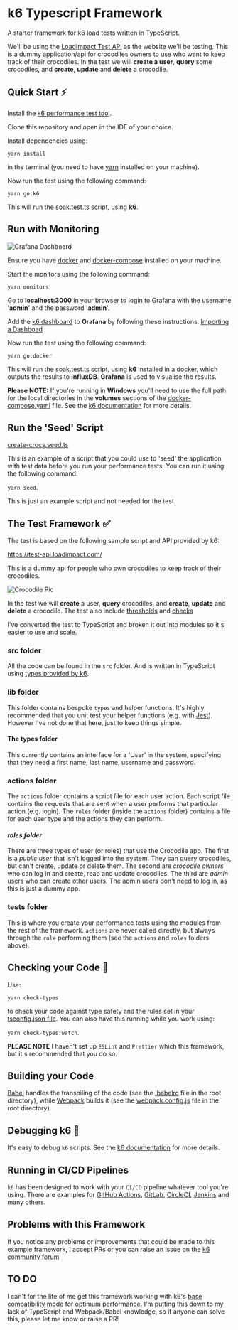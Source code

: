 # k6 Typescript Framework
A starter framework for k6 load tests written in TypeScript.

We'll be using the [LoadImpact Test API](https://test-api.loadimpact.com/) as the website we'll be testing. This is a dummy application/api for crocodiles owners to use who want to keep track of their crocodiles. In the test we will **create a user**, **query** some crocodiles, and **create**, **update** and **delete** a crocodile.

## Quick Start :zap:

Install the [k6 performance test tool](https://docs.k6.io/docs/installation).

Clone this repository and open in the IDE of your choice.

Install dependencies using: 

`yarn install` 

in the terminal (you need to have [yarn](https://yarnpkg.com/getting-started/install) installed on your machine).

Now run the test using the following command: 

`yarn go:k6` 

This will run the [soak.test.ts](/src/tests/soak.test.ts) script, using **k6**.

## Run with Monitoring 

![Grafana Dashboard](https://grafana.com/api/dashboards/11837/images/7658/image)

Ensure you have [docker](https://www.docker.com/products/docker-desktop) and [docker-compose](https://docs.docker.com/compose/install/) installed on your machine.

Start the monitors using the following command: 

`yarn monitors` 

Go to **localhost:3000** in your browser to login to Grafana with the username '**admin**' and the password '**admin**'.

Add the [k6 dashboard](https://grafana.com/grafana/dashboards/11837) to **Grafana** by following these instructions: [Importing a Dashboad](https://grafana.com/docs/grafana/latest/reference/export_import/)

Now run the test using the following command: 

`yarn go:docker` 

This will run the [soak.test.ts](/src/tests/soak.test.ts) script, using **k6** installed in a docker, which outputs the results to **influxDB**. **Grafana** is used to visualise the results.

**Please NOTE:** If you're running in **Windows** you'll need to use the full path for the local directories in the **volumes** sections of the [docker-compose.yaml](docker-compose.yml) file. See the [k6 documentation](https://docs.k6.io/docs/docker-on-windows) for more details.


## Run the 'Seed' Script

[create-crocs.seed.ts](src/tests/create-crocs.seed.ts)

This is an example of a script that you could use to 'seed' the application with test data before you run your performance tests. You can run it using the following command:

`yarn seed`.

This is just an example script and not needed for the test.

## The Test Framework :white_check_mark:

The test is based on the following sample script and API provided by k6:

https://test-api.loadimpact.com/

This is a dummy api for people who own crocodiles to keep track of their crocodiles. 

![Crocodile Pic](https://images.pexels.com/photos/207001/pexels-photo-207001.jpeg?auto=compress&cs=tinysrgb&dpr=3&h=750&w=1260, "Photo by Pixabay from Pexels")

In the test we will **create** a user, **query** crocodiles, and **create**, **update** and **delete** a crocodile. The test also include [thresholds](https://docs.k6.io/docs/thresholds) and [checks](https://docs.k6.io/docs/checks)

I've converted the test to TypeScript and broken it out into modules so it's easier to use and scale.

### **src** folder

All the code can be found in the `src` folder. And is written in TypeScript using [types provided by k6](https://github.com/DefinitelyTyped/DefinitelyTyped/tree/master/types/k6).

### **lib** folder

This folder contains bespoke `types` and helper functions. It's highly recommended that you unit test your helper functions (e.g. with [Jest](https://jestjs.io/)). However I've not done that here, just to keep things simple.

#### The types folder

This currently contains an interface for a 'User' in the system, specifying that they need a first name, last name, username and password.

### **actions** folder

The `actions` folder contains a script file for each user action. Each script file contains the requests that are sent when a user performs that particular action (e.g. login). The `roles` folder (inside the `actions` folder) contains a file for each user type and the actions they can perform.

#### *roles folder*

There are three types of user (or roles) that use the Crocodile app. The first is a *public user* that isn't logged into the system. They can query crocodiles, but can't create, update or delete them. The second are *crocodile owners* who can log in and create, read and update crocodiles. The third are *admin* users who can create other users. The admin users don't need to log in, as this is just a dummy app.

### **tests** folder

This is where you create your performance tests using the modules from the rest of the framework. `actions` are never called directly, but always through the `role` performing them (see the `actions` and `roles` folders above).

## Checking your Code :100:

Use: 

`yarn check-types` 

to check your code against type safety and the rules set in your [tsconfig.json file](tsconfig.json). You can also have this running while you work using: 

`yarn check-types:watch`.

**PLEASE NOTE** I haven't set up `ESLint` and `Prettier` which this framework, but it's recommended that you do so.

## Building your Code

[Babel](https://babeljs.io/) handles the transpiling of the code (see the [.babelrc](.babelrc) file in the root directory), while [Webpack](https://webpack.js.org/) builds it (see the [webpack.config.js](webpack.config.js) file in the root directory).

## Debugging k6 :bug:

It's easy to debug `k6` scripts. See the [k6 documentation](https://docs.k6.io/docs/debugging) for more details.

## Running in CI/CD Pipelines 

`k6` has been designed to work with your `CI/CD` pipeline whatever tool you're using. There are examples for [GitHub Actions](https://blog.loadimpact.com/load-testing-using-github-actions), [GitLab](https://blog.loadimpact.com/integrating-load-testing-with-gitlab), [CircleCI](https://github.com/loadimpact/k6-circleci-example), [Jenkins](https://github.com/loadimpact/k6-jenkins-example) and many others. 


## Problems with this Framework 

If you notice any problems or improvements that could be made to this example framework, I accept PRs or you can raise an issue on the [k6 community forum](https://community.k6.io/)

## TO DO

I can't for the life of me get this framework working with k6's [base compatibility mode](https://github.com/MStoykov/k6-es6) for optimum performance. I'm putting this down to my lack of TypeScript and Webpack/Babel knowledge, so if anyone can solve this, please let me know or raise a PR!